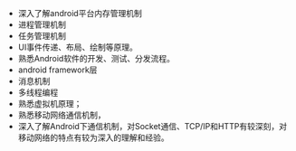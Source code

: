 - 深入了解android平台内存管理机制
- 进程管理机制
- 任务管理机制
- UI事件传递、布局、绘制等原理。
- 熟悉Android软件的开发、测试、分发流程。
- android framework层
- 消息机制
- 多线程编程
- 熟悉虚拟机原理；
- 熟悉移动网络通信机制，
- 深入了解Android下通信机制，对Socket通信、TCP/IP和HTTP有较深刻，对移动网络的特点有较为深入的理解和经验。